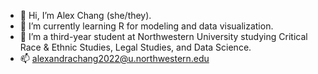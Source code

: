 - 👋 Hi, I’m Alex Chang (she/they).
- 🌱 I’m currently learning R for modeling and data visualization. 
- 💞️ I’m a third-year student at Northwestern University studying Critical Race & Ethnic Studies, Legal Studies, and Data Science. 
- 📫  alexandrachang2022@u.northwestern.edu

<!---
alexhchang/alexhchang is a ✨ special ✨ repository because its `README.md` (this file) appears on your GitHub profile.
You can click the Preview link to take a look at your changes.
--->
